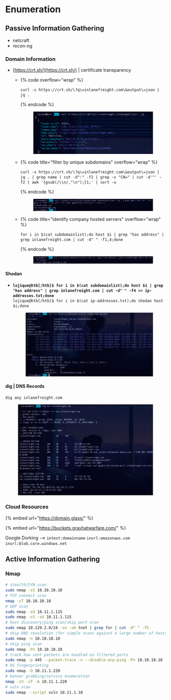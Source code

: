 # Enumeration

## Passive Information Gathering

* netcraft
* recon-ng

### Domain Information

* [https://crt.sh/](https://crt.sh/) | certificate transparency
  *   {% code overflow="wrap" %}
      ```shell-session
      curl -s https://crt.sh/\?q\=inlanefreight.com\&output\=json | jq .
      ```
      {% endcode %}



      <figure><img src="../../.gitbook/assets/image (28).png" alt=""><figcaption></figcaption></figure>
  *   {% code title="filter by unique subdomains" overflow="wrap" %}
      ```shell-session
      curl -s https://crt.sh/\?q\=inlanefreight.com\&output\=json | jq . | grep name | cut -d":" -f2 | grep -v "CN=" | cut -d'"' -f2 | awk '{gsub(/\\n/,"\n");}1;' | sort -u
      ```
      {% endcode %}

      <figure><img src="../../.gitbook/assets/image (21).png" alt=""><figcaption></figcaption></figure>
  *   {% code title="identify company hosted servers" overflow="wrap" %}
      ```shell-session
      for i in $(cat subdomainlist);do host $i | grep "has address" | grep inlanefreight.com | cut -d" " -f1,4;done
      ```
      {% endcode %}



      <figure><img src="../../.gitbook/assets/image (26).png" alt=""><figcaption></figcaption></figure>

#### Shodan

*   <pre class="language-shell-session"><code class="lang-shell-session"><strong>lojique@htb[/htb]$ for i in $(cat subdomainlist);do host $i | grep "has address" | grep inlanefreight.com | cut -d" " -f4 >> ip-addresses.txt;done
    </strong>lojique@htb[/htb]$ for i in $(cat ip-addresses.txt);do shodan host $i;done</code></pre>



    <figure><img src="../../.gitbook/assets/image (32).png" alt=""><figcaption></figcaption></figure>

#### dig | DNS Records

```shell-session
dig any inlanefreight.com
```

<figure><img src="../../.gitbook/assets/image (20).png" alt=""><figcaption></figcaption></figure>

### Cloud Resources

{% embed url="https://domain.glass/" %}

{% embed url="https://buckets.grayhatwarfare.com/" %}

Google Dorking --> `intext:domainname` `inurl:amazonaws.com` `inurl:blob.core.windows.net`

## Active Information Gathering

### Nmap

```bash
# stealth/SYN scan
sudo nmap -sS 10.10.10.10
# TCP connect scan
nmap -sT 10.10.10.10
# UDP scan
sudo nmap -sU 10.11.1.115
sudo nmap -sS -sU 10.11.1.115
# host discovery/ping scan/skip port scan
sudo nmap 10.129.2.0/24 -sn -oA tnet | grep for | cut -d" " -f5
# skip DNS resolution (for simple scans against a large number of hosts)
sudo nmap -n 10.10.10.10
# skip ping scan
sudo nmap -Pn 10.10.10.10
# track how sent packets are handled on filtered ports
sudo nmap -p 445 --packet-trace -n --disable-arp-ping -Pn 10.10.10.10
# OS fingerprinting
sudo nmap -O 10.11.1.220
# banner grabbing/service enumeration
nmap -sV -sT -A 10.11.1.220
# vuln scan
sudo nmap --script vuln 10.11.1.10 
```

####
